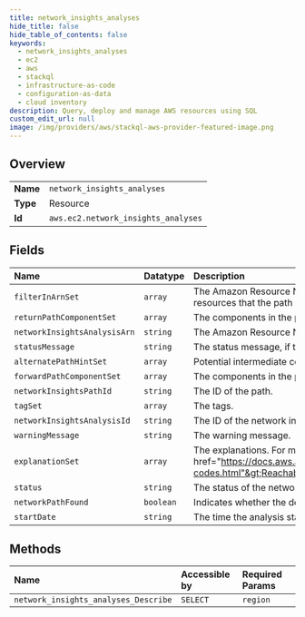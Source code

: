 ```yaml
---
title: network_insights_analyses
hide_title: false
hide_table_of_contents: false
keywords:
  - network_insights_analyses
  - ec2
  - aws    
  - stackql
  - infrastructure-as-code
  - configuration-as-data
  - cloud inventory
description: Query, deploy and manage AWS resources using SQL
custom_edit_url: null
image: /img/providers/aws/stackql-aws-provider-featured-image.png
---
```

  
    

## Overview
<table><tbody>
<tr><td><b>Name</b></td><td><code>network_insights_analyses</code></td></tr>
<tr><td><b>Type</b></td><td>Resource</td></tr>
<tr><td><b>Id</b></td><td><code>aws.ec2.network_insights_analyses</code></td></tr>
</tbody></table>

## Fields
| Name | Datatype | Description |
|:-----|:---------|:------------|
| `filterInArnSet` | `array` | The Amazon Resource Names (ARN) of the Amazon Web Services resources that the path must traverse. |
| `returnPathComponentSet` | `array` | The components in the path from destination to source. |
| `networkInsightsAnalysisArn` | `string` | The Amazon Resource Name (ARN) of the network insights analysis. |
| `statusMessage` | `string` | The status message, if the status is &lt;code&gt;failed&lt;/code&gt;. |
| `alternatePathHintSet` | `array` | Potential intermediate components. |
| `forwardPathComponentSet` | `array` | The components in the path from source to destination. |
| `networkInsightsPathId` | `string` | The ID of the path. |
| `tagSet` | `array` | The tags. |
| `networkInsightsAnalysisId` | `string` | The ID of the network insights analysis. |
| `warningMessage` | `string` | The warning message. |
| `explanationSet` | `array` | The explanations. For more information, see &lt;a href="https://docs.aws.amazon.com/vpc/latest/reachability/explanation-codes.html"&gt;Reachability Analyzer explanation codes&lt;/a&gt;. |
| `status` | `string` | The status of the network insights analysis. |
| `networkPathFound` | `boolean` | Indicates whether the destination is reachable from the source. |
| `startDate` | `string` | The time the analysis started. |
## Methods
| Name | Accessible by | Required Params |
|:-----|:--------------|:----------------|
| `network_insights_analyses_Describe` | `SELECT` | `region` |
